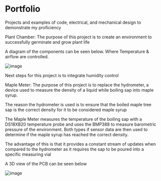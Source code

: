# Portfolio
Projects and examples of code, electrical, and mechanical design to demonstrate my proficiency

Plant Chamber:
The purpose of this project is to create an environment to successfully germinate and grow plant life

A diagram of the components can be seen below. Where Temperature & airflow are controlled.

![image](https://github.com/user-attachments/assets/56029de4-ca21-4228-8f17-6e604d66728b)

Next steps for this project is to integrate humidity control


Maple Meter:
The purpose of this project is to replace the hydrometer, a device used to measure the density of a liquid while boiling sap into maple syrup.

The reason the hydrometer is used is to ensure that the boiled maple tree sap is the correct density for it to be considered maple syrup

The Maple Meter measures the temperature of the boiling sap with a DS18XB20 temperature probe and uses the BMP388 to measure barometric pressure of the environment. Both types if sensor data are then used to determine if the maple syrup has reached the correct density.

The advantage of this is that it provides a constant stream of updates when compared to the hydrometer as it requires the sap to be poured into a specific measuring vial

A 3D view of the PCB can be seen below

![image](https://github.com/user-attachments/assets/ffc9f8f2-f379-46c8-a1c5-5b0153c44094)



